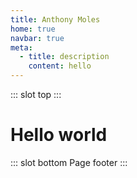 ```yaml
---
title: Anthony Moles
home: true
navbar: true
meta:
  - title: description
    content: hello
---
```


::: slot top
<Home/>
:::

# Hello world

::: slot bottom
Page footer
:::
